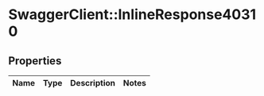 # SwaggerClient::InlineResponse40310

## Properties
Name | Type | Description | Notes
------------ | ------------- | ------------- | -------------

